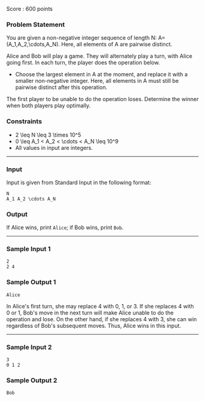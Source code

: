 Score : 600 points

### Problem Statement

You are given a non-negative integer sequence of length N: A=(A\_1,A\_2,\cdots,A\_N).
Here, all elements of A are pairwise distinct.

Alice and Bob will play a game.
They will alternately play a turn, with Alice going first.
In each turn, the player does the operation below.

* Choose the largest element in A at the moment, and replace it with a smaller non-negative integer.
  Here, all elements in A must still be pairwise distinct after this operation.

The first player to be unable to do the operation loses.
Determine the winner when both players play optimally.

### Constraints

* 2 \leq N \leq 3 \times 10^5
* 0 \leq A\_1 < A\_2 < \cdots < A\_N \leq 10^9
* All values in input are integers.

---

### Input

Input is given from Standard Input in the following format:

```
N
A_1 A_2 \cdots A_N
```

### Output

If Alice wins, print `Alice`; if Bob wins, print `Bob`.

---

### Sample Input 1

```
2
2 4
```

### Sample Output 1

```
Alice
```

In Alice's first turn, she may replace 4 with 0, 1, or 3.
If she replaces 4 with 0 or 1, Bob's move in the next turn will make Alice unable to do the operation and lose.
On the other hand, if she replaces 4 with 3, she can win regardless of Bob's subsequent moves.
Thus, Alice wins in this input.

---

### Sample Input 2

```
3
0 1 2
```

### Sample Output 2

```
Bob
```